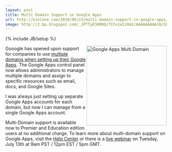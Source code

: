 ```yaml
---
layout: post
title: Multi Domain Support in Google Apps
url: http://kinlane.com/2010/06/23/multi-domain-support-in-google-apps/
image: http://2.bp.blogspot.com/_JPTTyK3AMOQ/TCFx1eIJXmI/AAAAAAAAAJQ/SB-QTcN-mDk/Picture+9.png
---
```

{% include JB/setup %}
<p>
     <img class="alignnone c1" title="Google Apps Multi Domain" src="http://2.bp.blogspot.com/_JPTTyK3AMOQ/TCFx1eIJXmI/AAAAAAAAAJQ/SB-QTcN-mDk/Picture+9.png"  width="250" align="right" />Gooogle has opened upon support for companies to use <a href="http://googleenterprise.blogspot.com/2010/06/introducing-multi-domain-support-in.html">multiple domains when setting up their Google Apps</a>. The Google Apps control panel now allows administrators to manage multiple domains and assign to specific resources such as email, docs, and Google Sites.
</p>

<p>
     I was always just setting up separate Google Apps accounts for each domain, but now I can manage from a single Google Apps account.
</p>

<p>
     Multi-Domain support is available now to Premier and Education edition users at no additional charge. To learn more about multi-domain support on Google Apps, visit the <a href="http://www.google.com/url?q=http%3A%2F%2Fwww.google.com%2Fsupport%2Fa%2Fbin%2Fanswer.py%3Fanswer%3D182452">Help Center</a> or there is a <a href="http://www.google.com/url?q=https%3A%2F%2Fgoogleonline.webex.com%2Fgoogleonline%2Fonstage%2Fg.php%3Ft%3Da%26d%3D576242793%26SourceID%3D330%2520&amp;sa=D&amp;sntz=1&amp;usg=AFQjCNF1baDz5lCoXTEOVM-LZ4nAMJ5c3A">live webinar</a> on Tuesday, July 13th at 9am PST / 12pm EST / 5pm GMT.
</p>